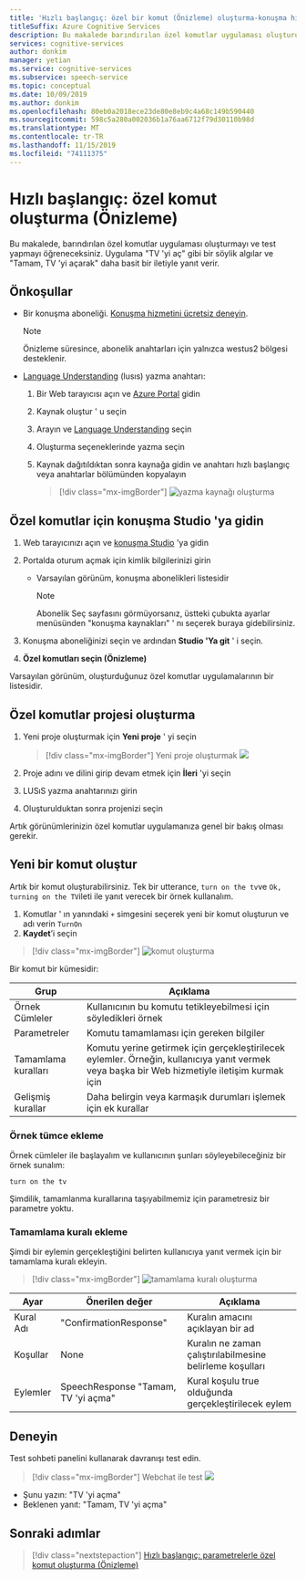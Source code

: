 ```yaml
---
title: 'Hızlı başlangıç: özel bir komut (Önizleme) oluşturma-konuşma hizmeti'
titleSuffix: Azure Cognitive Services
description: Bu makalede barındırılan özel komutlar uygulaması oluşturup test edersiniz.
services: cognitive-services
author: donkim
manager: yetian
ms.service: cognitive-services
ms.subservice: speech-service
ms.topic: conceptual
ms.date: 10/09/2019
ms.author: donkim
ms.openlocfilehash: 80eb0a2018ece23de80e8eb9c4a68c149b590440
ms.sourcegitcommit: 598c5a280a002036b1a76aa6712f79d30110b98d
ms.translationtype: MT
ms.contentlocale: tr-TR
ms.lasthandoff: 11/15/2019
ms.locfileid: "74111375"
---
```

# <a name="quickstart-create-a-custom-command-preview"></a>Hızlı başlangıç: özel komut oluşturma (Önizleme)

Bu makalede, barındırılan özel komutlar uygulaması oluşturmayı ve test yapmayı öğreneceksiniz.
Uygulama "TV 'yi aç" gibi bir söylik algılar ve "Tamam, TV 'yi açarak" daha basit bir iletiyle yanıt verir.

## <a name="prerequisites"></a>Önkoşullar

- Bir konuşma aboneliği. [Konuşma hizmetini ücretsiz deneyin](~/articles/cognitive-services/speech-service/get-started.md).

  > [!NOTE]
  > Önizleme süresince, abonelik anahtarları için yalnızca westus2 bölgesi desteklenir.

- [Language Understanding](https://www.luis.ai/home) (lusıs) yazma anahtarı:
  1. Bir Web tarayıcısı açın ve [Azure Portal](https://portal.azure.com) gidin
  1. Kaynak oluştur ' u seçin
  1. Arayın ve [Language Understanding](https://aka.ms/sc-luis-all) seçin
  1. Oluşturma seçeneklerinde yazma seçin
  1. Kaynak dağıtıldıktan sonra kaynağa gidin ve anahtarı hızlı başlangıç veya anahtarlar bölümünden kopyalayın

      > [!div class="mx-imgBorder"]
      > ![yazma kaynağı oluşturma](media/custom-speech-commands/resources-lu-authoring.png)

## <a name="go-to-the-speech-studio-for-custom-commands"></a>Özel komutlar için konuşma Studio 'ya gidin

1. Web tarayıcınızı açın ve [konuşma Studio](https://speech.microsoft.com/) 'ya gidin
1. Portalda oturum açmak için kimlik bilgilerinizi girin

   - Varsayılan görünüm, konuşma abonelikleri listesidir
     > [!NOTE]
     > Abonelik Seç sayfasını görmüyorsanız, üstteki çubukta ayarlar menüsünden "konuşma kaynakları" ' nı seçerek buraya gidebilirsiniz.

1. Konuşma aboneliğinizi seçin ve ardından **Studio 'Ya git** ' i seçin.
1. **Özel komutları seçin (Önizleme)**

Varsayılan görünüm, oluşturduğunuz özel komutlar uygulamalarının bir listesidir.

## <a name="create-a-custom-commands-project"></a>Özel komutlar projesi oluşturma

1. Yeni proje oluşturmak için **Yeni proje** ' yi seçin

   > [!div class="mx-imgBorder"]
   > Yeni proje oluşturmak ![](media/custom-speech-commands/create-new-project.png)

1. Proje adını ve dilini girip devam etmek için **İleri** 'yi seçin
1. LUSıS yazma anahtarınızı girin
1. Oluşturulduktan sonra projenizi seçin

Artık görünümlerinizin özel komutlar uygulamanıza genel bir bakış olması gerekir.

## <a name="create-a-new-command"></a>Yeni bir komut oluştur

Artık bir komut oluşturabilirsiniz. Tek bir utterance, `turn on the tv`ve `Ok, turning on the TV`ileti ile yanıt verecek bir örnek kullanalım.

1. Komutlar ' ın yanındaki `+` simgesini seçerek yeni bir komut oluşturun ve adı verin `TurnOn`
1. **Kaydet**’i seçin

> [!div class="mx-imgBorder"]
> ![komut](media/custom-speech-commands/create-add-command.png) oluşturma

Bir komut bir kümesidir:

| Grup            | Açıklama                                                                                                                 |
| ---------------- | --------------------------------------------------------------------------------------------------------------------------- |
| Örnek Cümleler | Kullanıcının bu komutu tetikleyebilmesi için söyledikleri örnek                                                                 |
| Parametreler       | Komutu tamamlaması için gereken bilgiler                                                                                |
| Tamamlama kuralları | Komutu yerine getirmek için gerçekleştirilecek eylemler. Örneğin, kullanıcıya yanıt vermek veya başka bir Web hizmetiyle iletişim kurmak için |
| Gelişmiş kurallar   | Daha belirgin veya karmaşık durumları işlemek için ek kurallar                                                              |

### <a name="add-a-sample-sentence"></a>Örnek tümce ekleme

Örnek cümleler ile başlayalım ve kullanıcının şunları söyleyebileceğiniz bir örnek sunalım:

```
turn on the tv
```

Şimdilik, tamamlanma kurallarına taşıyabilmemiz için parametresiz bir parametre yoktu.

### <a name="add-a-completion-rule"></a>Tamamlama kuralı ekleme

Şimdi bir eylemin gerçekleştiğini belirten kullanıcıya yanıt vermek için bir tamamlama kuralı ekleyin.

> [!div class="mx-imgBorder"]
> ![tamamlama kuralı oluşturma](media/custom-speech-commands/create-basic-completion-response-rule.png)

| Ayar    | Önerilen değer                        | Açıklama                                        |
| ---------- | -------------------------------------- | -------------------------------------------------- |
| Kural Adı  | "ConfirmationResponse"                 | Kuralın amacını açıklayan bir ad          |
| Koşullar | None                                   | Kuralın ne zaman çalıştırılabilmesine belirleme koşulları    |
| Eylemler    | SpeechResponse "Tamam, TV 'yi açma" | Kural koşulu true olduğunda gerçekleştirilecek eylem |

## <a name="try-it-out"></a>Deneyin

Test sohbeti panelini kullanarak davranışı test edin.

> [!div class="mx-imgBorder"]
> Webchat ile test ![](media/custom-speech-commands/create-basic-test-chat.png)

- Şunu yazın: "TV 'yi açma"
- Beklenen yanıt: "Tamam, TV 'yi açma"

## <a name="next-steps"></a>Sonraki adımlar
> [!div class="nextstepaction"]
> [Hızlı başlangıç: parametrelerle özel komut oluşturma (Önizleme)](./quickstart-custom-speech-commands-create-parameters.md)

